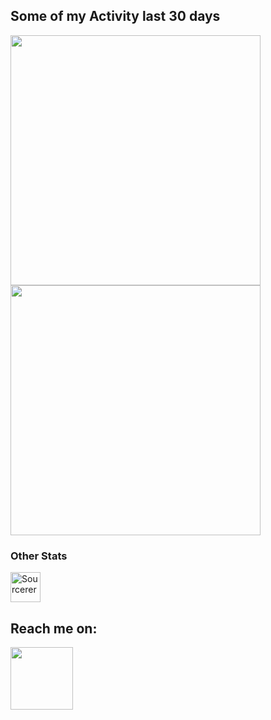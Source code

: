 ## Some of my Activity last 30 days 
<p float="left">
  <img src="https://shorturl.at/jlGM2" width="400"  />
  <img src="https://shorturl.at/admX1" width="400" /> 
</p>

### Other Stats
<p float="left">
 <a href="https://sourcerer.io/adaptivestep"><img src="https://sourcerer.io/icons/logo-sharing.svg"height="48px" alt="Sourcerer"></a>
</p>

## Reach me on:
<p float="left">
  <a href="www.linkedin.com/in/hariz-hasecic"><img src="https://img.shields.io/badge/LinkedIn-0077B5?style=for-the-badge&logo=linkedin&logoColor=white" width="100" /></a>
</p>
